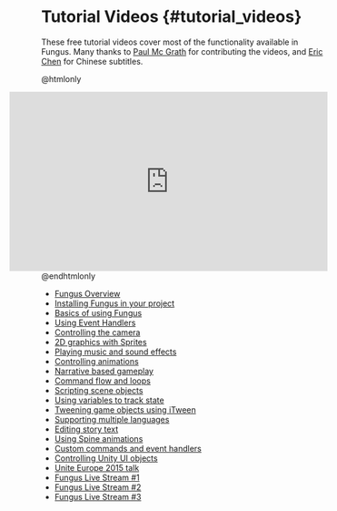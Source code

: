 # Tutorial Videos {#tutorial_videos}

These free tutorial videos cover most of the functionality available in Fungus. Many thanks to [Paul Mc Grath](http://whackala.com) for contributing the videos, and [Eric Chen](https://twitter.com/Eric_hjk) for Chinese subtitles.

@htmlonly
<div align="center" style="float:right;">
<iframe width="560" height="315" src="https://www.youtube.com/embed/F1vmEtQ7k6M?list=PLiMlyObJfJmUohJ_M2pJhtrNKuNECo2Uk" frameborder="0" allowfullscreen></iframe>
</div>
@endhtmlonly

* [Fungus Overview]
* [Installing Fungus in your project]
* [Basics of using Fungus]
* [Using Event Handlers]
* [Controlling the camera]
* [2D graphics with Sprites]
* [Playing music and sound effects]
* [Controlling animations]
* [Narrative based gameplay]
* [Command flow and loops]
* [Scripting scene objects]
* [Using variables to track state]
* [Tweening game objects using iTween]
* [Supporting multiple languages]
* [Editing story text]
* [Using Spine animations]
* [Custom commands and event handlers]
* [Controlling Unity UI objects]
* [Unite Europe 2015 talk]
* [Fungus Live Stream #1]
* [Fungus Live Stream #2]
* [Fungus Live Stream #3]

[Fungus Overview]: https://www.youtube.com/watch?v=F1vmEtQ7k6M
[Installing Fungus in your project]: https://www.youtube.com/watch?v=BQRdRz9Q5VY
[Basics of using Fungus]: https://www.youtube.com/watch?v=u5fhU7xAz2o
[Using Event Handlers]: https://www.youtube.com/watch?v=-rtnk9OGCQY
[Controlling the camera]: https://www.youtube.com/watch?v=BTJpWheqTLA
[2D graphics with Sprites]: https://www.youtube.com/watch?v=SLcJkKblqhE
[Playing music and sound effects]: https://www.youtube.com/watch?v=lNfM83XRSNQ
[Controlling animations]: https://www.youtube.com/watch?v=HPktzBc7zv4
[Narrative based gameplay]: https://www.youtube.com/watch?v=BVGMVCIUoVc
[Command flow and loops]: https://www.youtube.com/watch?v=vrLNeFsoCyw
[Scripting scene objects]: https://www.youtube.com/watch?v=GY8iJWSbLZg
[Using variables to track state]: https://www.youtube.com/watch?v=uRh7INbed2I
[Tweening game objects using iTween]: https://www.youtube.com/watch?v=Ii2kz0AgqkU
[Supporting multiple languages]: https://www.youtube.com/watch?v=kBIXOwfaaaU
[Editing story text]: https://www.youtube.com/watch?v=WBA-shjuTBA
[Using Spine animations]: https://www.youtube.com/watch?v=4nxfjlKcAhs
[Custom commands and event handlers]: https://www.youtube.com/watch?v=WFEGnS7MU74
[Controlling Unity UI objects]: https://www.youtube.com/watch?v=S3TKQ86xsJM
[Unite Europe 2015 talk]: https://www.youtube.com/watch?v=9zqUx0xZBv4
[Fungus Live Stream #1]: https://www.youtube.com/watch?v=W_lcfZS5REU
[Fungus Live Stream #2]: https://www.youtube.com/watch?v=skxTOqvif3g
[Fungus Live Stream #3]: https://www.youtube.com/watch?v=LTSHaxPsB-M
